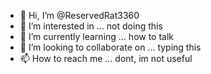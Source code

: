 - 👋 Hi, I’m @ReservedRat3360
- 👀 I’m interested in ... not doing this
- 🌱 I’m currently learning ... how to talk
- 💞️ I’m looking to collaborate on ... typing this
- 📫 How to reach me ... dont, im not useful

<!---
ReservedRat3360/ReservedRat3360 is a ✨ special ✨ repository because its `README.md` (this file) appears on your GitHub profile.
You can click the Preview link to take a look at your changes.
--->
